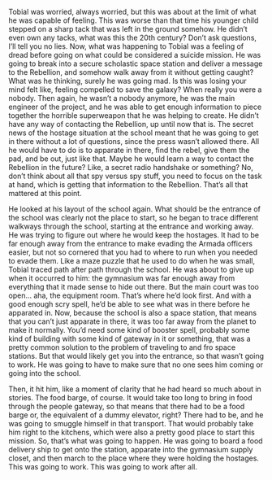 Tobial was worried, always worried, but this was about at the limit of
what he was capable of feeling. This was worse than that time his
younger child stepped on a sharp tack that was left in the ground
somehow. He didn’t even own any tacks, what was this the 20th century?
Don’t ask questions, I’ll tell you no lies. Now, what was happening to
Tobial was a feeling of dread before going on what could be considered a
suicide mission. He was going to break into a secure scholastic space
station and deliver a message to the Rebellion, and somehow walk away
from it without getting caught? What was he thinking, surely he was
going mad. Is this was losing your mind felt like, feeling compelled to
save the galaxy? When really you were a nobody. Then again, he wasn’t a
nobody anymore, he was the main engineer of the project, and he was able
to get enough information to piece together the horrible superweapon
that he was helping to create. He didn’t have any way of contacting the
Rebellion, up until now that is. The secret news of the hostage
situation at the school meant that he was going to get in there without
a lot of questions, since the press wasn’t allowed there. All he would
have to do is to apparate in there, find the rebel, give them the pad,
and be out, just like that. Maybe he would learn a way to contact the
Rebellion in the future? Like, a secret radio handshake or something?
No, don’t think about all that spy versus spy stuff, you need to focus
on the task at hand, which is getting that information to the Rebellion.
That’s all that mattered at this point.

He looked at his layout of the school again. What should be the entrance
of the school was clearly not the place to start, so he began to trace
different walkways through the school, starting at the entrance and
working away. He was trying to figure out where he would keep the
hostages. It had to be far enough away from the entrance to make evading
the Armada officers easier, but not so cornered that you had to where to
run when you needed to evade them. Like a maze puzzle that he used to do
when he was small, Tobial traced path after path through the school. He
was about to give up when it occurred to him: the gymnasium was far
enough away from everything that it made sense to hide out there. But
the main court was too open… aha, the equipment room. That’s where he’d
look first. And with a good enough scry spell, he’d be able to see what
was in there before he apparated in. Now, because the school is also a
space station, that means that you can’t just apparate in there, it was
too far away from the planet to make it normally. You’d need some kind
of booster spell, probably some kind of building with some kind of
gateway in it or something, that was a pretty common solution to the
problem of traveling to and fro space stations. But that would likely
get you into the entrance, so that wasn’t going to work. He was going to
have to make sure that no one sees him coming or going into the school.

Then, it hit him, like a moment of clarity that he had heard so much
about in stories. The food barge, of course. It would take too long to
bring in food through the people gateway, so that means that there had
to be a food barge or, the equivalent of a dummy elevator, right? There
had to be, and he was going to smuggle himself in that transport. That
would probably take him right to the kitchens, which were also a pretty
good place to start this mission. So, that’s what was going to happen.
He was going to board a food delivery ship to get onto the station,
apparate into the gymnasium supply closet, and then march to the place
where they were holding the hostages. This was going to work. This was
going to work after all.
